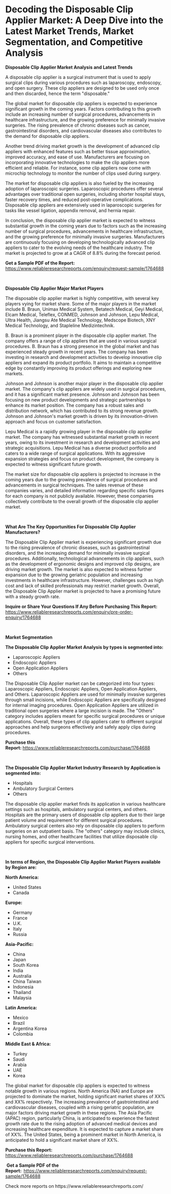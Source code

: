 <p><h1>Decoding the Disposable Clip Applier Market: A Deep Dive into the Latest Market Trends, Market Segmentation, and Competitive Analysis</h1></p><p><strong>Disposable Clip Applier Market Analysis and Latest Trends</strong></p>
<p><p>A disposable clip applier is a surgical instrument that is used to apply surgical clips during various procedures such as laparoscopy, endoscopy, and open surgery. These clip appliers are designed to be used only once and then discarded, hence the term "disposable."</p><p>The global market for disposable clip appliers is expected to experience significant growth in the coming years. Factors contributing to this growth include an increasing number of surgical procedures, advancements in healthcare infrastructure, and the growing preference for minimally invasive surgeries. The rising prevalence of chronic diseases such as cancer, gastrointestinal disorders, and cardiovascular diseases also contributes to the demand for disposable clip appliers.</p><p>Another trend driving market growth is the development of advanced clip appliers with enhanced features such as better tissue approximation, improved accuracy, and ease of use. Manufacturers are focusing on incorporating innovative technologies to make the clip appliers more efficient and reliable. For instance, some clip appliers now come with microchip technology to monitor the number of clips used during surgery.</p><p>The market for disposable clip appliers is also fueled by the increasing adoption of laparoscopic surgeries. Laparoscopic procedures offer several advantages over traditional open surgeries, including shorter hospital stays, faster recovery times, and reduced post-operative complications. Disposable clip appliers are extensively used in laparoscopic surgeries for tasks like vessel ligation, appendix removal, and hernia repair.</p><p>In conclusion, the disposable clip applier market is expected to witness substantial growth in the coming years due to factors such as the increasing number of surgical procedures, advancements in healthcare infrastructure, and the growing preference for minimally invasive surgeries. Manufacturers are continuously focusing on developing technologically advanced clip appliers to cater to the evolving needs of the healthcare industry. The market is projected to grow at a CAGR of 8.8% during the forecast period.</p></p>
<p><strong>Get a Sample PDF of the Report:&nbsp;</strong> <a href="https://www.reliableresearchreports.com/enquiry/request-sample/1764688">https://www.reliableresearchreports.com/enquiry/request-sample/1764688</a></p>
<p>&nbsp;</p>
<p><strong>Disposable Clip Applier Major Market Players</strong></p>
<p><p>The disposable clip applier market is highly competitive, with several key players vying for market share. Some of the major players in the market include B. Braun, Unimax Medical System, Betatech Medical, Geyi Medical, Elcam Medical, Teleflex, CONMED, Johnson and Johnson, Lepu Medical, Ultra Health, Jiangsu Ate Medical Technology, Medscope Biotech, XNY Medical Technology, and Stapleline Medizintechnik.</p><p>B. Braun is a prominent player in the disposable clip applier market. The company offers a range of clip appliers that are used in various surgical procedures. B. Braun has a strong presence in the global market and has experienced steady growth in recent years. The company has been investing in research and development activities to develop innovative clip appliers and expand its product portfolio. It aims to maintain a competitive edge by constantly improving its product offerings and exploring new markets.</p><p>Johnson and Johnson is another major player in the disposable clip applier market. The company's clip appliers are widely used in surgical procedures, and it has a significant market presence. Johnson and Johnson has been focusing on new product developments and strategic partnerships to enhance its market position. The company has a robust sales and distribution network, which has contributed to its strong revenue growth. Johnson and Johnson's market growth is driven by its innovation-driven approach and focus on customer satisfaction.</p><p>Lepu Medical is a rapidly growing player in the disposable clip applier market. The company has witnessed substantial market growth in recent years, owing to its investment in research and development activities and strategic acquisitions. Lepu Medical has a diverse product portfolio and caters to a wide range of surgical applications. With its aggressive expansion strategies and focus on product development, the company is expected to witness significant future growth.</p><p>The market size for disposable clip appliers is projected to increase in the coming years due to the growing prevalence of surgical procedures and advancements in surgical techniques. The sales revenue of these companies varies, and detailed information regarding specific sales figures for each company is not publicly available. However, these companies collectively contribute to the overall growth of the disposable clip applier market.</p></p>
<p>&nbsp;</p>
<p><strong>What Are The Key Opportunities For Disposable Clip Applier Manufacturers?</strong></p>
<p><p>The Disposable Clip Applier market is experiencing significant growth due to the rising prevalence of chronic diseases, such as gastrointestinal disorders, and the increasing demand for minimally invasive surgical procedures. Additionally, technological advancements in clip appliers, such as the development of ergonomic designs and improved clip designs, are driving market growth. The market is also expected to witness further expansion due to the growing geriatric population and increasing investments in healthcare infrastructure. However, challenges such as high cost and lack of skilled professionals may restrict market growth. Overall, the Disposable Clip Applier market is projected to have a promising future with a steady growth rate.</p></p>
<p><strong>Inquire or Share Your Questions If Any Before Purchasing This Report:</strong> <a href="https://www.reliableresearchreports.com/enquiry/pre-order-enquiry/1764688">https://www.reliableresearchreports.com/enquiry/pre-order-enquiry/1764688</a></p>
<p>&nbsp;</p>
<p><strong>Market Segmentation</strong></p>
<p><strong>The Disposable Clip Applier Market Analysis by types is segmented into:</strong></p>
<p><ul><li>Laparoscopic Appliers</li><li>Endoscopic Appliers</li><li>Open Application Appliers</li><li>Others</li></ul></p>
<p><p>The Disposable Clip Applier market can be categorized into four types: Laparoscopic Appliers, Endoscopic Appliers, Open Application Appliers, and Others. Laparoscopic Appliers are used for minimally invasive surgeries through small incisions, while Endoscopic Appliers are specifically designed for internal imaging procedures. Open Application Appliers are utilized in traditional open surgeries where a large incision is made. The "Others" category includes appliers meant for specific surgical procedures or unique applications. Overall, these types of clip appliers cater to different surgical approaches and help surgeons effectively and safely apply clips during procedures.</p></p>
<p><strong>Purchase this Report:&nbsp;</strong><a href="https://www.reliableresearchreports.com/purchase/1764688">https://www.reliableresearchreports.com/purchase/1764688</a></p>
<p>&nbsp;</p>
<p><strong>The Disposable Clip Applier Market Industry Research by Application is segmented into:</strong></p>
<p><ul><li>Hospitals</li><li>Ambulatory Surgical Centers</li><li>Others</li></ul></p>
<p><p>The disposable clip applier market finds its application in various healthcare settings such as hospitals, ambulatory surgical centers, and others. Hospitals are the primary users of disposable clip appliers due to their large patient volume and requirement for different surgical procedures. Ambulatory surgical centers also rely on disposable clip appliers to perform surgeries on an outpatient basis. The "others" category may include clinics, nursing homes, and other healthcare facilities that utilize disposable clip appliers for specific surgical interventions.</p></p>
<p>&nbsp;</p>
<p><strong>In terms of Region, the Disposable Clip Applier Market Players available by Region are:</strong></p>
<p>
    <p> <strong> North America: </strong>
        <ul>
            <li>United States</li>
            <li>Canada</li>
        </ul>
        </p> 
    <p> <strong> Europe: </strong>
        <ul>
            <li>Germany</li>
            <li>France</li>
            <li>U.K.</li>
            <li>Italy</li>
            <li>Russia</li>
        </ul>
        </p> 
    <p> <strong> Asia-Pacific: </strong>
        <ul>
            <li>China</li>
            <li>Japan</li>
            <li>South Korea</li>
            <li>India</li>
            <li>Australia</li>
            <li>China Taiwan</li>
            <li>Indonesia</li>
            <li>Thailand</li>
            <li>Malaysia</li>
        </ul>
        </p> 
    <p> <strong> Latin America: </strong>
        <ul>
            <li>Mexico</li>
            <li>Brazil</li>
            <li>Argentina Korea</li>
            <li>Colombia</li>
        </ul>
        </p> 
    <p> <strong> Middle East & Africa: </strong>
        <ul>
            <li>Turkey</li>
            <li>Saudi</li>
            <li>Arabia</li>
            <li>UAE</li>
            <li>Korea</li>
        </ul>
    </p>
    </p>
<p><p>The global market for disposable clip appliers is expected to witness notable growth in various regions. North America (NA) and Europe are projected to dominate the market, holding significant market shares of XX% and XX% respectively. The increasing prevalence of gastrointestinal and cardiovascular diseases, coupled with a rising geriatric population, are major factors driving market growth in these regions. The Asia Pacific (APAC) region, particularly China, is anticipated to experience the fastest growth rate due to the rising adoption of advanced medical devices and increasing healthcare expenditure. It is expected to capture a market share of XX%. The United States, being a prominent market in North America, is anticipated to hold a significant market share of XX%.</p></p>
<p><strong>Purchase this Report: </strong><a href="https://www.reliableresearchreports.com/purchase/1764688">https://www.reliableresearchreports.com/purchase/1764688</a></p>
<p>&nbsp;<strong>Get a Sample PDF of the Report:&nbsp;&nbsp;</strong><a href="https://www.reliableresearchreports.com/enquiry/request-sample/1764688">https://www.reliableresearchreports.com/enquiry/request-sample/1764688</a></p>
<p><strong></strong></p>
<p>Check more reports on https://www.reliableresearchreports.com/</p>